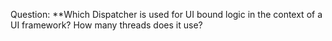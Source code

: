 Question:
**Which Dispatcher is used for UI bound logic in the context of a UI framework? How many threads does it use?
